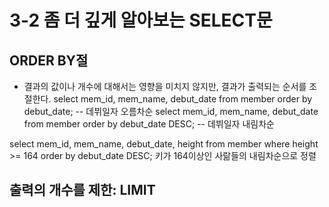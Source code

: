 # 3-2 좀 더 깊게 알아보는 SELECT문

## ORDER BY절
- 결과의 값이나 개수에 대해서는 영향을 미치지 않지만, 결과가 출력되는 순서를 조절한다.
select mem_id, mem_name, debut_date from member order by debut_date; -- 데뷔일자 오름차순
select mem_id, mem_name, debut_date from member order by debut_date DESC; -- 데뷔일자 내림차순

select mem_id, mem_name, debut_date, height from member where height >= 164 order by debut_date DESC;
키가 164이상인 사랆들의 내림차순으로 정렬

## 출력의 개수를 제한: LIMIT
